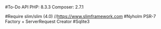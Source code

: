 #To-Do API
PHP: 8.3.3
Composer: 2.7.1

#Require slim/slim (4.0) //https://www.slimframework.com
#Nyholm PSR-7 Factory + ServerRequest Creator
#Sqlite3
